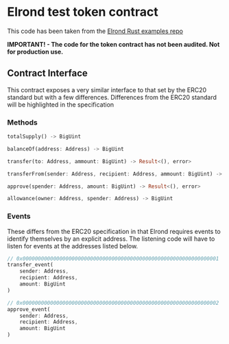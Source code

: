 # Elrond test token contract

This code has been taken from the [Elrond Rust examples repo](https://github.com/ElrondNetwork/sc-examples-rs)

**IMPORTANT! - The code for the token contract has not been audited. Not for production use.**

## Contract Interface

This contract exposes a very similar interface to that set by the ERC20 standard but with a few differences. Differences from the ERC20 standard will be highlighted in the specification

### Methods

```rust
totalSupply() -> BigUint
```

```rust
balanceOf(address: Address) -> BigUint
```

```rust
transfer(to: Address, ammount: BigUint) -> Result<(), error> 
```

```rust
transferFrom(sender: Address, recipient: Address, ammount: BigUint) -> Result<(), error> 
```

```rust
approve(spender: Address, amount: BigUint) -> Result<(), error>
```

```rust
allowance(owner: Address, spender: Address) -> BigUint
```

### Events

These differs from the ERC20 specification in that Elrond requires events to identify themselves by an explicit address. The listening code will have to listen for events at the addresses listed below.

```rust
// 0x0000000000000000000000000000000000000000000000000000000000000001
transfer_event(
    sender: Address,
    recipient: Address,
    amount: BigUint
)
```


```rust
// 0x0000000000000000000000000000000000000000000000000000000000000002
approve_event(
    sender: Address,
    recipient: Address,
    amount: BigUint
)
```